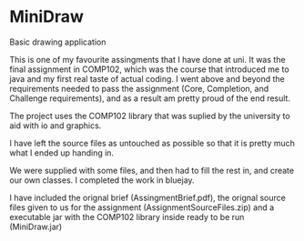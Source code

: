 MiniDraw
========

Basic drawing application

This is one of my favourite assingments that I have done at uni. It was the final assignment in COMP102,
which was the course that introduced me to java and my first real taste of actual coding. I went above and beyond
the requirements needed to pass the assignment (Core, Completion, and Challenge requirements), and as a result am 
pretty proud of the end result.

The project uses the COMP102 library that was suplied by the university to aid with io and graphics.

I have left the source files as untouched as possible so that it is pretty much what I ended up handing in.

We were supplied with some files, and then had to fill the rest in, and create our own classes. I completed the work
in bluejay.

I have included the orignal brief (AssingmentBrief.pdf), the orignal source files given to us for the assignment 
(AssignmentSourceFiles.zip) and a executable jar with the COMP102 library inside ready to be run (MiniDraw.jar)
